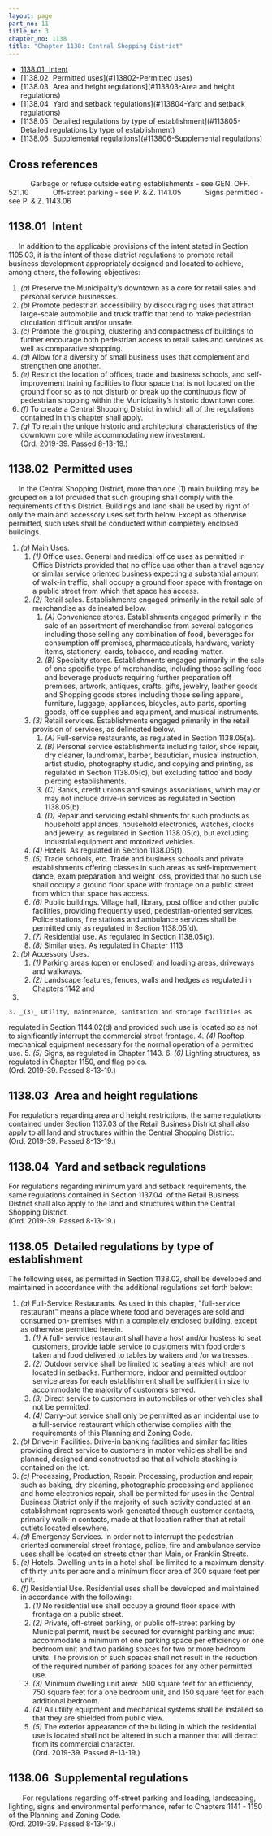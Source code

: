 ```yaml
---
layout: page
part_no: 11
title_no: 3
chapter_no: 1138
title: "Chapter 1138: Central Shopping District"
---
```


* [1138.01   Intent](#113801-Intent)
* [1138.02   Permitted uses](#113802-Permitted uses)
* [1138.03   Area and height regulations](#113803-Area and height regulations)
* [1138.04   Yard and setback regulations](#113804-Yard and setback regulations)
* [1138.05   Detailed regulations by type of establishment](#113805-Detailed regulations by type of establishment)
* [1138.06   Supplemental regulations](#113806-Supplemental regulations)

## Cross references

           Garbage or refuse outside eating establishments - see GEN. OFF.
521.10
           Off-street parking - see P. & Z.
1141.05
           Signs permitted - see P. & Z.
1143.06

## 1138.01   Intent

     In addition to the applicable provisions of the intent stated in Section 1105.03, it is the intent of these district regulations to promote retail
business development appropriately designed and located to achieve, among
others, the following objectives:

1. _(a)_ Preserve the Municipality’s downtown as a core for retail sales and
personal service businesses.
2. _(b)_ Promote pedestrian accessibility by discouraging uses that attract
large-scale automobile and truck traffic that tend to make pedestrian
circulation difficult and/or unsafe.
3. _(c)_ Promote the grouping, clustering and compactness of buildings to
further encourage both pedestrian access to retail sales and services as well
as comparative shopping.
4. _(d)_ Allow for a diversity of small business uses that complement and
strengthen one another.
5. _(e)_ Restrict the location of offices, trade and business schools, and
self-improvement training facilities to floor space that is not located on the
ground floor so as to not disturb or break up the continuous flow of pedestrian
shopping within the Municipality’s historic downtown core.
6. _(f)_ To create a Central Shopping District in which all of the regulations
contained in this chapter shall apply.
7. _(g)_ To retain the unique historic and architectural characteristics of the
downtown core while accommodating new investment.  
(Ord. 2019-39. Passed 8-13-19.)

## 1138.02   Permitted uses

     In the Central Shopping District, more than one (1) main building may be
grouped on a lot provided that such grouping shall comply with the requirements
of this District. Buildings and land shall be used by right of only the main
and accessory uses set forth below. Except as otherwise permitted, such uses
shall be conducted within completely enclosed buildings.

1. _(a)_ Main Uses.
    1. _(1)_ Office uses. General and medical office uses as permitted in
Office Districts provided that no office use other than a travel agency or
similar service oriented business expecting a substantial amount of walk-in
traffic, shall occupy a ground floor space with frontage on a public street
from which that space has access.
    2. _(2)_ Retail sales. Establishments engaged primarily in the retail sale
of merchandise as delineated below.
        1. _(A)_ Convenience stores. Establishments engaged primarily in the sale
of an assortment of merchandise from several categories including those selling
any combination of food, beverages for consumption off premises,
pharmaceuticals, hardware, variety items, stationery, cards, tobacco, and
reading matter.
        2. _(B)_ Specialty stores. Establishments engaged primarily in the sale of
one specific type of merchandise, including those selling food and beverage
products requiring further preparation off premises, artwork, antiques, crafts,
gifts, jewelry, leather goods and Shopping goods stores including those selling
apparel, furniture, luggage, appliances, bicycles, auto parts, sporting goods,
office supplies and equipment, and musical instruments.
    3. _(3)_ Retail services. Establishments engaged primarily in the retail
provision of services, as delineated below.
        1. _(A)_ Full-service restaurants, as regulated in Section 1138.05(a).
        2. _(B)_ Personal service establishments including tailor, shoe repair,
dry cleaner, laundromat, barber, beautician, musical instruction, artist
studio, photography studio, and copying and printing, as regulated in Section 1138.05(c), but excluding tattoo and body piercing establishments.
        3. _(C)_ Banks, credit unions and savings associations, which may or may
not include drive-in services as regulated in Section 1138.05(b).
        4. _(D)_ Repair and servicing establishments for such products as
household appliances, household electronics, watches, clocks and jewelry, as
regulated in Section 1138.05(c), but excluding industrial equipment and motorized vehicles.
    4. _(4)_ Hotels. As regulated in Section 1138.05(f).
    5. _(5)_ Trade schools, etc.  Trade and business schools and private
establishments offering classes in such areas as self-improvement, dance, exam
preparation and weight loss, provided that no such use shall occupy a ground
floor space with frontage on a public street from which that space has access.
    6. _(6)_ Public buildings. Village hall, library, post office and other
public facilities, providing frequently used, pedestrian-oriented services. 
Police stations, fire stations and ambulance services shall be permitted only
as regulated in Section 1138.05(d).
    7. _(7)_ Residential use. As regulated in Section 1138.05(g).
    8. _(8)_ Similar uses.  As regulated in Chapter 1113
2. _(b)_ Accessory Uses.
    1. _(1)_ Parking areas (open or enclosed) and loading areas, driveways and
walkways.
    2. _(2)_ Landscape features, fences, walls and hedges as regulated in
Chapters
1142 and
1148.
    3. _(3)_ Utility, maintenance, sanitation and storage facilities as
regulated in Section 1144.02(d) and provided such use is located so as not to significantly
interrupt the commercial street frontage.
    4. _(4)_ Rooftop mechanical equipment necessary for the normal operation of
a permitted use.
    5. _(5)_ Signs, as regulated in Chapter 1143.
    6. _(6)_ Lighting structures, as regulated in Chapter 1150, and flag poles.  
(Ord. 2019-39. Passed 8-13-19.)

## 1138.03   Area and height regulations

For regulations regarding area and height restrictions, the same regulations
contained under Section 1137.03 of the Retail Business District shall also apply to all land and
structures within the Central Shopping District.  
(Ord. 2019-39. Passed 8-13-19.)

## 1138.04   Yard and setback regulations

For regulations regarding minimum yard and setback requirements, the same
regulations contained in Section 1137.04  of the Retail Business District shall also apply to the land and
structures within the Central Shopping District.  
(Ord. 2019-39. Passed 8-13-19.)

## 1138.05   Detailed regulations by type of establishment

The following uses, as permitted in Section 1138.02, shall be developed and maintained in accordance with the additional
regulations set forth below:

1. _(a)_ Full-Service Restaurants. As used in this chapter, "full-service
restaurant" means a place where food and beverages are sold and consumed on-
premises within a completely enclosed building, except as otherwise permitted
herein. 
    1. _(1)_ A full- service restaurant shall have a host and/or hostess to seat
customers, provide table service to customers with food orders taken and food
delivered to tables by waiters and /or waitresses. 
    2. _(2)_ Outdoor service shall be limited to seating areas which are not
located in setbacks. Furthermore, indoor and permitted outdoor service areas
for each establishment shall be sufficient in size to accommodate the majority
of customers served. 
    3. _(3)_ Direct service to customers in automobiles or other vehicles shall
not be permitted. 
    4. _(4)_ Carry-out service shall only be permitted as an incidental use to a
full-service restaurant which otherwise complies with the requirements of this
Planning and Zoning Code.
2. _(b)_ Drive-in Facilities. Drive-in banking facilities and similar
facilities providing direct service to customers in motor vehicles shall be and
planned, designed and constructed so that all vehicle stacking is contained on
the lot.
3. _(c)_ Processing, Production, Repair. Processing, production and repair,
such as baking, dry cleaning, photographic processing and appliance and home
electronics repair, shall be permitted for uses in the Central Business
District only if the majority of such activity conducted at an establishment
represents work generated through customer contacts, primarily walk-in
contacts, made at that location rather that at retail outlets located
elsewhere.
4. _(d)_ Emergency Services. In order not to interrupt the pedestrian-oriented
commercial street frontage, police, fire and ambulance service uses shall be
located on streets other than Main, or Franklin Streets.
5. _(e)_ Hotels. Dwelling units in a hotel shall be limited to a maximum
density of thirty units per acre and a minimum floor area of 300 square feet
per unit. 
6. _(f)_ Residential Use. Residential uses shall be developed and maintained
in accordance with the following:
    1. _(1)_ No residential use shall occupy a ground floor space with frontage
on a public street. 
    2. _(2)_ Private, off-street parking, or public off-street parking by
Municipal permit, must be secured for overnight parking and must accommodate a
minimum of one parking space per efficiency or one bedroom unit and two parking
spaces for two or more bedroom units. The provision of such spaces shall not
result in the reduction of the required number of parking spaces for any other
permitted use.
    3. _(3)_ Minimum dwelling unit area:  500 square feet for an efficiency, 750
square feet for a one bedroom unit, and 150 square feet for each additional
bedroom.
    4. _(4)_ All utility equipment and mechanical systems shall be installed so
that they are shielded from public view.
    5. _(5)_ The exterior appearance of the building in which the residential
use is located shall not be altered in such a manner that will detract from its
commercial character.  
(Ord. 2019-39. Passed 8-13-19.)

## 1138.06   Supplemental regulations

       For regulations regarding off-street parking and loading, landscaping,
lighting, signs and environmental performance, refer to Chapters
1141 -
1150 of the Planning and Zoning Code.  
(Ord. 2019-39. Passed 8-13-19.)
